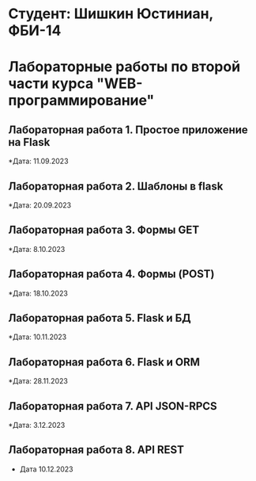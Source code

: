   # Студент: Шишкин Юстиниан, ФБИ-14

  # Лабораторные работы по второй части курса "WEB-программирование"

  ## Лабораторная работа 1. Простое приложение на Flask

  *Дата: 11.09.2023

  ## Лабораторная работа 2. Шаблоны в flask

  *Дата: 20.09.2023

  ## Лабораторная работа 3. Формы GET

  *Дата: 8.10.2023
  

  ## Лабораторная работа 4. Формы (POST)
  *Дата: 18.10.2023 
  
  ## Лабораторная работа 5. Flask и БД
  *Дата: 10.11.2023


  ## Лабораторная работа 6. Flask и ORM
  *Дата: 28.11.2023


  ## Лабораторная работа 7. API JSON-RPCS
  *Дата: 3.12.2023


  ## Лабораторная работа 8. API REST
  * Дата 10.12.2023